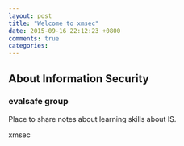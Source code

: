 ```yaml
---
layout: post
title: "Welcome to xmsec"
date: 2015-09-16 22:12:23 +0800
comments: true
categories: 
---
```

## About Information Security
### evalsafe group

Place to share notes about learning skills about IS. 


xmsec